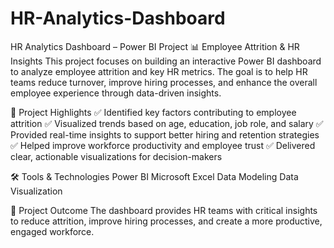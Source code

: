 # HR-Analytics-Dashboard
HR Analytics Dashboard – Power BI Project
📊 Employee Attrition & HR Insights
This project focuses on building an interactive Power BI dashboard to analyze employee attrition and key HR metrics. The goal is to help HR teams reduce turnover, improve hiring processes, and enhance the overall employee experience through data-driven insights.

🚀 Project Highlights
✅ Identified key factors contributing to employee attrition
✅ Visualized trends based on age, education, job role, and salary
✅ Provided real-time insights to support better hiring and retention strategies
✅ Helped improve workforce productivity and employee trust
✅ Delivered clear, actionable visualizations for decision-makers

🛠 Tools & Technologies
Power BI
Microsoft Excel
Data Modeling
Data Visualization

🎯 Project Outcome
The dashboard provides HR teams with critical insights to reduce attrition, improve hiring processes, and create a more productive, engaged workforce.

